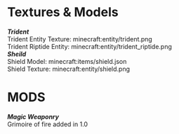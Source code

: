 # Textures & Models
***Trident***
<br>Trident Entity Texture: minecraft:entity/trident.png
<br>Trident Riptide Entity: minecraft:entity/trident_riptide.png
<br>***Sheild***
<br>Shield Model: minecraft:items/shield.json
<br>Shield Texture: minecraft:entity/shield.png
# MODS
***Magic Weaponry***
<br>Grimoire of fire added in 1.0
